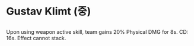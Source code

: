 # Gustav Klimt (중)

##

Upon using weapon active skill, team gains 20% Physical DMG for 8s. CD: 16s. Effect cannot stack.

